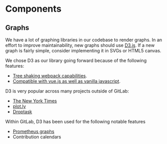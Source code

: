 # Components

## Graphs

We have a lot of graphing libraries in our codebase to render graphs. In an effort to improve maintainability, new graphs should use [D3.js](https://d3js.org/). If a new graph is fairly simple, consider implementing it in SVGs or HTML5 canvas.

We chose D3 as our library going forward because of the following features:

- [Tree shaking webpack capabilities](https://github.com/d3/d3/blob/master/CHANGES.md#changes-in-d3-40).
- [Compatible with vue.js as well as vanilla javascript](https://github.com/d3/d3/blob/master/CHANGES.md#changes-in-d3-40).

D3 is very popular across many projects outside of GitLab:

- [The New York Times](https://archive.nytimes.com/www.nytimes.com/interactive/2012/02/13/us/politics/2013-budget-proposal-graphic.html)
- [plot.ly](https://plot.ly/)
- [Droptask](https://www.droptask.com/)

Within GitLab, D3 has been used for the following notable features

- [Prometheus graphs](https://docs.gitlab.com/ee/user/project/integrations/prometheus.html)
- Contribution calendars
